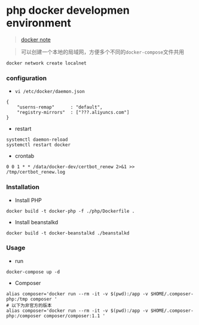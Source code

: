 # php docker developmen environment

> [docker note](https://gist.github.com/sh7ning/6ade02eeb0cd719f90ae09499c8263e7)

> 可以创建一个本地的局域网，方便多个不同的`docker-compose`文件共用

```
docker network create localnet
```

### configuration

* `vi /etc/docker/daemon.json`

```
{
    "userns-remap"      : "default",
    "registry-mirrors"  : ["???.aliyuncs.com"]
}
```

* restart 

```
systemctl daemon-reload
systemctl restart docker
```

* crontab

```
0 0 1 * * /data/docker-dev/certbot_renew 2>&1 >> /tmp/certbot_renew.log
```

### Installation

* Install PHP

```
docker build -t docker-php -f ./php/Dockerfile .
```

* Install beanstalkd
```
docker build -t docker-beanstalkd ./beanstalkd
```

###  Usage

* run

```
docker-compose up -d
```

* Composer

```
alias composer='docker run --rm -it -v $(pwd):/app -v $HOME/.composer-php:/tmp composer '
# 以下为非官方的版本
alias composer='docker run --rm -it -v $(pwd):/app -v $HOME/.composer-php:/composer composer/composer:1.1 '
```

